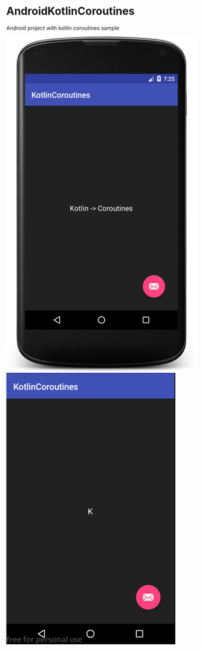 # AndroidKotlinCoroutines
Android project with kotlin coroutines sample

![alt tag](/screens/static.png) ![alt tag](/screens/test.gif)
